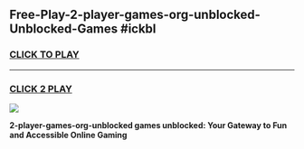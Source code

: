 
## Free-Play-2-player-games-org-unblocked-Unblocked-Games #ickbl
<h3>
<a href="https://news.freeplayer.one?title=2-player-games-org-unblocked&ref=8M">CLICK TO PLAY</a></h3>
<hr>

<h3>
<a href="https://news.freeplayer.one?title=2-player-games-org-unblocked&ref=8M">CLICK 2 PLAY</a>
  
</h3>

<a href="https://news.freeplayer.one?title=2-player-games-org-unblocked&ref=8M"><img src="https://clearcache.store/games.png"></a>


**2-player-games-org-unblocked games unblocked: Your Gateway to Fun and Accessible Online Gaming**
